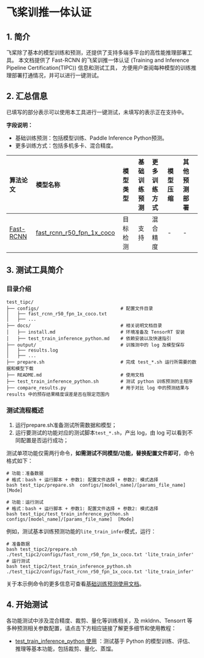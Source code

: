 
# 飞桨训推一体认证

## 1. 简介

飞桨除了基本的模型训练和预测，还提供了支持多端多平台的高性能推理部署工具。
本文档提供了 Fast-RCNN 的飞桨训推一体认证 (Training and Inference Pipeline Certification(TIPC)) 信息和测试工具，
方便用户查阅每种模型的训练推理部署打通情况，并可以进行一键测试。


## 2. 汇总信息

已填写的部分表示可以使用本工具进行一键测试，未填写的表示正在支持中。

**字段说明：**
- 基础训练预测：包括模型训练、Paddle Inference Python预测。
- 更多训练方式：包括多机多卡、混合精度。

| 算法论文 | 模型名称 | 模型类型 | 基础<br>训练预测 | 更多<br>训练方式 | 模型压缩 |  其他预测部署  |
| :--- | :--- | :----: | :--------: | :---- | :---- | :---- |
| [Fast-RCNN](https://arxiv.org/abs/1504.08083) | [fast_rcnn_r50_fpn_1x_coco](../configs/fast_rcnn) | 目标检测  | 支持 | 混合精度 | - | -  |


## 3. 测试工具简介
### 目录介绍

```shell
test_tipc/
├── configs/                              # 配置文件目录
│   ├── fast_rcnn_r50_fpn_1x_coco.txt      
│   ├── ...
├── docs/                                 # 相关说明文档目录
│   ├── install.md                        # 环境准备及 TensorRT 安装
│   ├── test_train_inference_python.md    # 依赖安装以及快速指引
├── output/                               # 训推测中的 log 及模型保存
│   ├── results.log
│   ├── ...
├── prepare.sh                            # 完成 test_*.sh 运行所需要的数据和模型下载
├── README.md                             # 使用文档
├── test_train_inference_python.sh        # 测试 python 训练预测的主程序
├── compare_results.py                    # 用于对比 log 中的预测结果与 results 中的预存结果精度误差是否在限定范围内

```

### 测试流程概述

1. 运行prepare.sh准备测试所需数据和模型；
2. 运行要测试的功能对应的测试脚本`test_*.sh`，产出 log，由 log 可以看到不同配置是否运行成功；

测试单项功能仅需两行命令，**如需测试不同模型/功能，替换配置文件即可**，命令格式如下：
```shell
# 功能：准备数据
# 格式：bash + 运行脚本 + 参数1: 配置文件选择 + 参数2: 模式选择
bash test_tipc/prepare.sh  configs/[model_name]/[params_file_name]  [Mode]

# 功能：运行测试
# 格式：bash + 运行脚本 + 参数1: 配置文件选择 + 参数2: 模式选择
bash test_tipc/test_train_inference_python.sh configs/[model_name]/[params_file_name]  [Mode]
```

例如，测试基本训练预测功能的`lite_train_infer`模式，运行：
```shell
# 准备数据
bash test_tipc2/prepare.sh ./test_tipc2/configs/fast_rcnn_r50_fpn_1x_coco.txt 'lite_train_infer'
# 运行测试
bash test_tipc2/test_train_inference_python.sh ./test_tipc2/configs/fast_rcnn_r50_fpn_1x_coco.txt 'lite_train_infer'
```  
关于本示例命令的更多信息可查看[基础训练预测使用文档](docs/test_train_inference_python.md)。

## 4. 开始测试
各功能测试中涉及混合精度、裁剪、量化等训练相关，及 mkldnn、Tensorrt 等多种预测相关参数配置，请点击下方相应链接了解更多细节和使用教程：  
- [test_train_inference_python 使用](docs/test_train_inference_python.md) ：测试基于 Python 的模型训练、评估、推理等基本功能，包括裁剪、量化、蒸馏。
